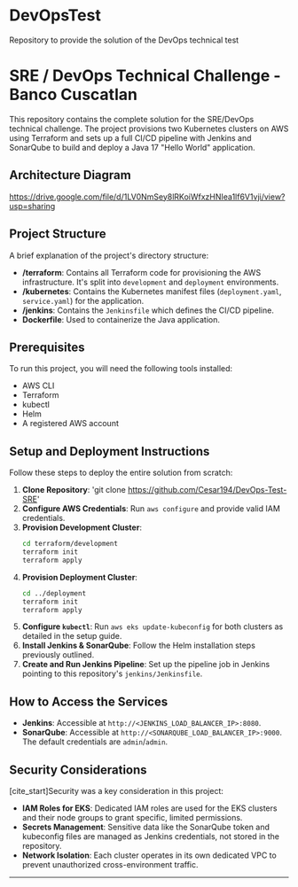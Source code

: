 # DevOpsTest
Repository to provide the solution of the DevOps technical test
# SRE / DevOps Technical Challenge - Banco Cuscatlan

This repository contains the complete solution for the SRE/DevOps technical challenge. The project provisions two Kubernetes clusters on AWS using Terraform and sets up a full CI/CD pipeline with Jenkins and SonarQube to build and deploy a Java 17 "Hello World" application. 

## Architecture Diagram

https://drive.google.com/file/d/1LV0NmSey8lRKoiWfxzHNIea1lf6V1vji/view?usp=sharing

## Project Structure

A brief explanation of the project's directory structure:
- **/terraform**: Contains all Terraform code for provisioning the AWS infrastructure.  It's split into `development` and `deployment` environments.
- **/kubernetes**: Contains the Kubernetes manifest files (`deployment.yaml`, `service.yaml`) for the application.
- **/jenkins**: Contains the `Jenkinsfile` which defines the CI/CD pipeline.
- **Dockerfile**: Used to containerize the Java application.

## Prerequisites

To run this project, you will need the following tools installed:
- AWS CLI
- Terraform
- kubectl
- Helm
- A registered AWS account

## Setup and Deployment Instructions

Follow these steps to deploy the entire solution from scratch:

1.  **Clone Repository**: 'git clone https://github.com/Cesar194/DevOps-Test-SRE'
2.  **Configure AWS Credentials**: Run `aws configure` and provide valid IAM credentials.
3.  **Provision Development Cluster**:
    ```bash
    cd terraform/development
    terraform init
    terraform apply
    ```
4.  **Provision Deployment Cluster**:
    ```bash
    cd ../deployment
    terraform init
    terraform apply
    ```
5.  **Configure `kubectl`**: Run `aws eks update-kubeconfig` for both clusters as detailed in the setup guide.
6.  **Install Jenkins & SonarQube**: Follow the Helm installation steps previously outlined.
7.  **Create and Run Jenkins Pipeline**: Set up the pipeline job in Jenkins pointing to this repository's `jenkins/Jenkinsfile`.

## How to Access the Services

-   **Jenkins**: Accessible at `http://<JENKINS_LOAD_BALANCER_IP>:8080`.
-   **SonarQube**: Accessible at `http://<SONARQUBE_LOAD_BALANCER_IP>:9000`. The default credentials are `admin`/`admin`.

## Security Considerations

[cite_start]Security was a key consideration in this project:
- **IAM Roles for EKS**: Dedicated IAM roles are used for the EKS clusters and their node groups to grant specific, limited permissions.
- **Secrets Management**: Sensitive data like the SonarQube token and kubeconfig files are managed as Jenkins credentials, not stored in the repository.
- **Network Isolation**: Each cluster operates in its own dedicated VPC to prevent unauthorized cross-environment traffic.

---
